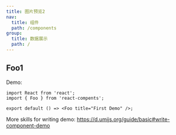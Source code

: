 ```yaml
---
title: 图片预览2
nav:
  title: 组件
  path: /components
group:
  title: 数据展示
  path: /
---
```


## Foo1

Demo:

```tsx
import React from 'react';
import { Foo } from 'react-compents';

export default () => <Foo title="First Demo" />;
```

More skills for writing demo: https://d.umijs.org/guide/basic#write-component-demo
